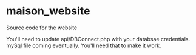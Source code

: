 maison_website
==============

Source code for the website

You'll need to update api/DBConnect.php with your databsae credentials. mySql file coming eventually. You'll need that to make it work.
